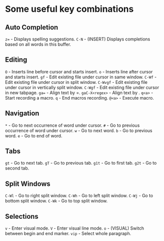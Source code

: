 # Some useful key combinations

## Auto Completion

`z=`  - Displays spelling suggestions.
`C-N` - (INSERT) Displays completions based on all words in this buffer.

## Editing

`O`                - Inserts line before cursor and starts insert.
`o`                - Inserts line after cursor and starts insert.
`gf`               - Edit existing file under cursor in same window.
`C-Wf`             - Edit existing file under cursor in split window.
`C-Wvgf`           - Edit existing file under cursor in vertically split window.
`C-Wgf`            - Edit existing file under cursor in new tabpage.
`ga=`              - Align text by =.
`gaC-X<regex>`     - Align text by <regex>.
`q<a>`             - Start recording a macro.
`q`                - End macros recording.
`@<a>`             - Execute macro.

## Navigation

`*` - Go to next occurrence of word under cursor.
`#` - Go to previous occurrence of word under cursor.
`w` - Go to next word.
`b` - Go to previous word.
`e` - Go to end of word.

## Tabs

`gt`  - Go to next tab.
`gT`  - Go to previous tab.
`g1t` - Go to first tab.
`g2t` - Go to second tab.

## Split Windows

`C-Wl` - Go to right split window.
`C-Wh` - Go to left split window.
`C-Wj` - Go to bottom split window.
`C-Wk` - Go to top split window.

## Selections

`v`   - Enter visual mode.
`V`   - Enter visual line mode.
`o`   - (VISUAL) Switch between begin and end marker.
`vip` - Select whole paragraph.
